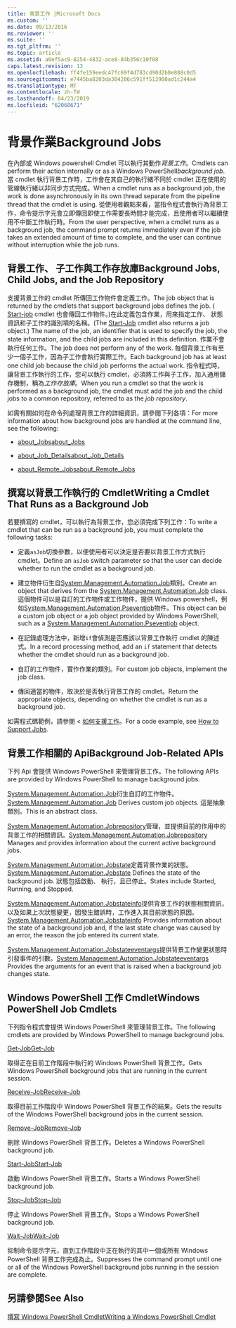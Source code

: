 ```yaml
---
title: 背景工作 |Microsoft Docs
ms.custom: ''
ms.date: 09/13/2016
ms.reviewer: ''
ms.suite: ''
ms.tgt_pltfrm: ''
ms.topic: article
ms.assetid: a0ef5ac9-8254-4832-ace8-84b356c10f08
caps.latest.revision: 13
ms.openlocfilehash: ff4fe159eedc47fc69f4d783cd90d2b0e888c0d5
ms.sourcegitcommit: e7445ba8203da304286c591ff513900ad1c244a4
ms.translationtype: MT
ms.contentlocale: zh-TW
ms.lasthandoff: 04/23/2019
ms.locfileid: "62068671"
---
```

# <a name="background-jobs"></a><span data-ttu-id="f70aa-102">背景作業</span><span class="sxs-lookup"><span data-stu-id="f70aa-102">Background Jobs</span></span>

<span data-ttu-id="f70aa-103">在內部或 Windows powershell Cmdlet 可以執行其動作*背景工作*。</span><span class="sxs-lookup"><span data-stu-id="f70aa-103">Cmdlets can perform their action internally or as a Windows PowerShell*background job*.</span></span> <span data-ttu-id="f70aa-104">當 cmdlet 執行背景工作時，工作會在其自己的執行緒不同於 cmdlet 正在使用的管線執行緒以非同步方式完成。</span><span class="sxs-lookup"><span data-stu-id="f70aa-104">When a cmdlet runs as a background job, the work is done asynchronously in its own thread separate from the pipeline thread that the cmdlet is using.</span></span> <span data-ttu-id="f70aa-105">從使用者觀點來看，當指令程式會執行為背景工作，命令提示字元會立即傳回即使工作需要長時間才能完成，且使用者可以繼續使用不中斷工作執行時。</span><span class="sxs-lookup"><span data-stu-id="f70aa-105">From the user perspective, when a cmdlet runs as a background job, the command prompt returns immediately even if the job takes an extended amount of time to complete, and the user can continue without interruption while the job runs.</span></span>

## <a name="background-jobs-child-jobs-and-the-job-repository"></a><span data-ttu-id="f70aa-106">背景工作、 子工作與工作存放庫</span><span class="sxs-lookup"><span data-stu-id="f70aa-106">Background Jobs, Child Jobs, and the Job Repository</span></span>

<span data-ttu-id="f70aa-107">支援背景工作的 cmdlet 所傳回工作物件會定義工作。</span><span class="sxs-lookup"><span data-stu-id="f70aa-107">The job object that is returned by the cmdlets that support background jobs defines the job.</span></span> <span data-ttu-id="f70aa-108">( [Start-job](/powershell/module/Microsoft.PowerShell.Core/Start-Job) cmdlet 也會傳回工作物件。)在此定義包含作業，用來指定工作、 狀態資訊和子工作的識別項的名稱。</span><span class="sxs-lookup"><span data-stu-id="f70aa-108">(The [Start-Job](/powershell/module/Microsoft.PowerShell.Core/Start-Job) cmdlet also returns a job object.) The name of the job, an identifier that is used to specify the job, the state information, and the child jobs are included in this definition.</span></span> <span data-ttu-id="f70aa-109">作業不會執行任何工作。</span><span class="sxs-lookup"><span data-stu-id="f70aa-109">The job does not perform any of the work.</span></span> <span data-ttu-id="f70aa-110">每個背景工作有至少一個子工作，因為子工作會執行實際工作。</span><span class="sxs-lookup"><span data-stu-id="f70aa-110">Each background job has at least one child job because the child job performs the actual work.</span></span> <span data-ttu-id="f70aa-111">指令程式時，讓背景工作執行的工作，您可以執行 cmdlet，必須將工作與子工作，加入通用儲存機制，稱為*工作存放庫*。</span><span class="sxs-lookup"><span data-stu-id="f70aa-111">When you run a cmdlet so that the work is performed as a background job, the cmdlet must add the job and the child jobs to a common repository, referred to as the *job repository*.</span></span>

<span data-ttu-id="f70aa-112">如需有關如何在命令列處理背景工作的詳細資訊，請參閱下列各項：</span><span class="sxs-lookup"><span data-stu-id="f70aa-112">For more information about how background jobs are handled at the command line, see the following:</span></span>

- [<span data-ttu-id="f70aa-113">about_Jobs</span><span class="sxs-lookup"><span data-stu-id="f70aa-113">about_Jobs</span></span>](/powershell/module/microsoft.powershell.core/about/about_jobs)

- [<span data-ttu-id="f70aa-114">about_Job_Details</span><span class="sxs-lookup"><span data-stu-id="f70aa-114">about_Job_Details</span></span>](/powershell/module/microsoft.powershell.core/about/about_job_details)

- [<span data-ttu-id="f70aa-115">about_Remote_Jobs</span><span class="sxs-lookup"><span data-stu-id="f70aa-115">about_Remote_Jobs</span></span>](/powershell/module/microsoft.powershell.core/about/about_remote_jobs)

## <a name="writing-a-cmdlet-that-runs-as-a-background-job"></a><span data-ttu-id="f70aa-116">撰寫以背景工作執行的 Cmdlet</span><span class="sxs-lookup"><span data-stu-id="f70aa-116">Writing a Cmdlet That Runs as a Background Job</span></span>

<span data-ttu-id="f70aa-117">若要撰寫的 cmdlet，可以執行為背景工作，您必須完成下列工作：</span><span class="sxs-lookup"><span data-stu-id="f70aa-117">To write a cmdlet that can be run as a background job, you must complete the following tasks:</span></span>

- <span data-ttu-id="f70aa-118">定義`asJob`切換參數，以便使用者可以決定是否要以背景工作方式執行 cmdlet。</span><span class="sxs-lookup"><span data-stu-id="f70aa-118">Define an `asJob` switch parameter so that the user can decide whether to run the cmdlet as a background job.</span></span>

- <span data-ttu-id="f70aa-119">建立物件衍生自[System.Management.Automation.Job](/dotnet/api/System.Management.Automation.Job)類別。</span><span class="sxs-lookup"><span data-stu-id="f70aa-119">Create an object that derives from the [System.Management.Automation.Job](/dotnet/api/System.Management.Automation.Job) class.</span></span> <span data-ttu-id="f70aa-120">這個物件可以是自訂的工作物件或工作物件，提供 Windows powershell，例如[System.Management.Automation.Pseventjob](/dotnet/api/System.Management.Automation.PSEventJob)物件。</span><span class="sxs-lookup"><span data-stu-id="f70aa-120">This object can be a custom job object or a job object provided by Windows PowerShell, such as a [System.Management.Automation.Pseventjob](/dotnet/api/System.Management.Automation.PSEventJob) object.</span></span>

- <span data-ttu-id="f70aa-121">在記錄處理方法中，新增`if`會偵測是否應該以背景工作執行 cmdlet 的陳述式。</span><span class="sxs-lookup"><span data-stu-id="f70aa-121">In a record processing method, add an `if` statement that detects whether the cmdlet should run as a background job.</span></span>

- <span data-ttu-id="f70aa-122">自訂的工作物件，實作作業的類別。</span><span class="sxs-lookup"><span data-stu-id="f70aa-122">For custom job objects, implement the job class.</span></span>

- <span data-ttu-id="f70aa-123">傳回適當的物件，取決於是否執行背景工作的 cmdlet。</span><span class="sxs-lookup"><span data-stu-id="f70aa-123">Return the appropriate objects, depending on whether the cmdlet is run as a background job.</span></span>

<span data-ttu-id="f70aa-124">如需程式碼範例，請參閱 <<c0> [ 如何支援工作](./how-to-support-jobs.md)。</span><span class="sxs-lookup"><span data-stu-id="f70aa-124">For a code example, see [How to Support Jobs](./how-to-support-jobs.md).</span></span>

## <a name="background-job-related-apis"></a><span data-ttu-id="f70aa-125">背景工作相關的 Api</span><span class="sxs-lookup"><span data-stu-id="f70aa-125">Background Job-Related APIs</span></span>

<span data-ttu-id="f70aa-126">下列 Api 會提供 Windows PowerShell 來管理背景工作。</span><span class="sxs-lookup"><span data-stu-id="f70aa-126">The following APIs are provided by Windows PowerShell to manage background jobs.</span></span>

<span data-ttu-id="f70aa-127">[System.Management.Automation.Job](/dotnet/api/System.Management.Automation.Job)衍生自訂的工作物件。</span><span class="sxs-lookup"><span data-stu-id="f70aa-127">[System.Management.Automation.Job](/dotnet/api/System.Management.Automation.Job) Derives custom job objects.</span></span> <span data-ttu-id="f70aa-128">這是抽象類別。</span><span class="sxs-lookup"><span data-stu-id="f70aa-128">This is an abstract class.</span></span>

<span data-ttu-id="f70aa-129">[System.Management.Automation.Jobrepository](/dotnet/api/System.Management.Automation.JobRepository)管理，並提供目前的作用中的背景工作的相關資訊。</span><span class="sxs-lookup"><span data-stu-id="f70aa-129">[System.Management.Automation.Jobrepository](/dotnet/api/System.Management.Automation.JobRepository) Manages and provides information about the current active background jobs.</span></span>

<span data-ttu-id="f70aa-130">[System.Management.Automation.Jobstate](/dotnet/api/System.Management.Automation.JobState)定義背景作業的狀態。</span><span class="sxs-lookup"><span data-stu-id="f70aa-130">[System.Management.Automation.Jobstate](/dotnet/api/System.Management.Automation.JobState) Defines the state of the background job.</span></span> <span data-ttu-id="f70aa-131">狀態包括啟動、 執行，且已停止。</span><span class="sxs-lookup"><span data-stu-id="f70aa-131">States include Started, Running, and Stopped.</span></span>

<span data-ttu-id="f70aa-132">[System.Management.Automation.Jobstateinfo](/dotnet/api/System.Management.Automation.JobStateInfo)提供背景工作的狀態相關資訊，以及如果上次狀態變更，因發生錯誤時，工作進入其目前狀態的原因。</span><span class="sxs-lookup"><span data-stu-id="f70aa-132">[System.Management.Automation.Jobstateinfo](/dotnet/api/System.Management.Automation.JobStateInfo) Provides information about the state of a background job and, if the last state change was caused by an error, the reason the job entered its current state.</span></span>

<span data-ttu-id="f70aa-133">[System.Management.Automation.Jobstateeventargs](/dotnet/api/System.Management.Automation.JobStateEventArgs)提供背景工作變更狀態時引發事件的引數。</span><span class="sxs-lookup"><span data-stu-id="f70aa-133">[System.Management.Automation.Jobstateeventargs](/dotnet/api/System.Management.Automation.JobStateEventArgs) Provides the arguments for an event that is raised when a background job changes state.</span></span>

## <a name="windows-powershell-job-cmdlets"></a><span data-ttu-id="f70aa-134">Windows PowerShell 工作 Cmdlet</span><span class="sxs-lookup"><span data-stu-id="f70aa-134">Windows PowerShell Job Cmdlets</span></span>

<span data-ttu-id="f70aa-135">下列指令程式會提供 Windows PowerShell 來管理背景工作。</span><span class="sxs-lookup"><span data-stu-id="f70aa-135">The following cmdlets are provided by Windows PowerShell to manage background jobs.</span></span>

[<span data-ttu-id="f70aa-136">Get-Job</span><span class="sxs-lookup"><span data-stu-id="f70aa-136">Get-Job</span></span>](/powershell/module/Microsoft.PowerShell.Core/Get-Job)

<span data-ttu-id="f70aa-137">取得正在目前工作階段中執行的 Windows PowerShell 背景工作。</span><span class="sxs-lookup"><span data-stu-id="f70aa-137">Gets Windows PowerShell background jobs that are running in the current session.</span></span>

[<span data-ttu-id="f70aa-138">Receive-Job</span><span class="sxs-lookup"><span data-stu-id="f70aa-138">Receive-Job</span></span>](/powershell/module/Microsoft.PowerShell.Core/Receive-Job)

<span data-ttu-id="f70aa-139">取得目前工作階段中 Windows PowerShell 背景工作的結果。</span><span class="sxs-lookup"><span data-stu-id="f70aa-139">Gets the results of the Windows PowerShell background jobs in the current session.</span></span>

[<span data-ttu-id="f70aa-140">Remove-Job</span><span class="sxs-lookup"><span data-stu-id="f70aa-140">Remove-Job</span></span>](/powershell/module/Microsoft.PowerShell.Core/Remove-Job)

<span data-ttu-id="f70aa-141">刪除 Windows PowerShell 背景工作。</span><span class="sxs-lookup"><span data-stu-id="f70aa-141">Deletes a Windows PowerShell background job.</span></span>

[<span data-ttu-id="f70aa-142">Start-Job</span><span class="sxs-lookup"><span data-stu-id="f70aa-142">Start-Job</span></span>](/powershell/module/Microsoft.PowerShell.Core/Start-Job)

<span data-ttu-id="f70aa-143">啟動 Windows PowerShell 背景工作。</span><span class="sxs-lookup"><span data-stu-id="f70aa-143">Starts a Windows PowerShell background job.</span></span>

[<span data-ttu-id="f70aa-144">Stop-Job</span><span class="sxs-lookup"><span data-stu-id="f70aa-144">Stop-Job</span></span>](/powershell/module/Microsoft.PowerShell.Core/Stop-Job)

<span data-ttu-id="f70aa-145">停止 Windows PowerShell 背景工作。</span><span class="sxs-lookup"><span data-stu-id="f70aa-145">Stops a Windows PowerShell background job.</span></span>

[<span data-ttu-id="f70aa-146">Wait-Job</span><span class="sxs-lookup"><span data-stu-id="f70aa-146">Wait-Job</span></span>](/powershell/module/Microsoft.PowerShell.Core/Wait-Job)

<span data-ttu-id="f70aa-147">抑制命令提示字元，直到工作階段中正在執行的其中一個或所有 Windows PowerShell 背景工作完成為止。</span><span class="sxs-lookup"><span data-stu-id="f70aa-147">Suppresses the command prompt until one or all of the Windows PowerShell background jobs running in the session are complete.</span></span>

## <a name="see-also"></a><span data-ttu-id="f70aa-148">另請參閱</span><span class="sxs-lookup"><span data-stu-id="f70aa-148">See Also</span></span>

[<span data-ttu-id="f70aa-149">撰寫 Windows PowerShell Cmdlet</span><span class="sxs-lookup"><span data-stu-id="f70aa-149">Writing a Windows PowerShell Cmdlet</span></span>](./writing-a-windows-powershell-cmdlet.md)
